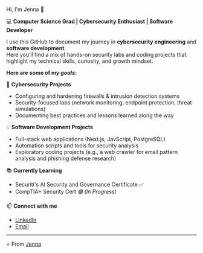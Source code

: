 Hi, I'm Jenna 👋  

💻 **Computer Science Grad | Cybersecurity Enthusiast | Software Developer**  


I use this GitHub to document my journey in **cybersecurity engineering** and **software development**.  
Here you’ll find a mix of hands-on security labs and coding projects that highlight my technical skills, curiosity, and growth mindset.  

**Here are some of my *goals*:**

🔐 **Cybersecurity Projects**  
- Configuring and hardening firewalls & intrusion detection systems  
- Security-focused labs (network monitoring, endpoint protection, threat simulations)  
- Documenting best practices and lessons learned along the way  

💡 **Software Development Projects**  
- Full-stack web applications (Next.js, JavScript, PostgreSQL)  
- Automation scripts and tools for security analysis  
- Exploratory coding projects (e.g., a web crawler for email pattern analysis and phishing defense research)  

📚 **Currently Learning**  
- Securiti's AI Security and Governance Certificate ✅ 
- CompTIA+ Security Cert  *🟢 (In Progress)*

📫 **Connect with me**  
- [LinkedIn](https://www.linkedin.com/in/jenna-m-stowell/)  
- [Email](mailto:jstolimaria@gmail.com)  

---
⭐️ From [Jenna](https://github.com/JennaStowell)
